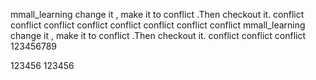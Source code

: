 mmall_learning   change it , make it to conflict .Then checkout it. conflict conflict conflict 
conflict 
conflict 
conflict 
conflict 
conflict 
mmall_learning   change it , make it to conflict .Then checkout it. conflict conflict conflict 123456789

123456
123456